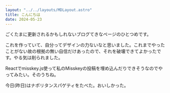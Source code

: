 ```yaml
---
layout: "../../layouts/MDLayout.astro"
title: こんにちは
date: 2024-05-23
---
```


ごくたまに更新されるかもしれないブログてきなページのひとつめです。

これを作っていて、自分ってデザインの力ないなと思いました。これまでやったことがない故の根拠の無い自信だけあったので、それを破壊できてよかったです。やる気は削られました。

Reactでmisskey.js使って私のMisskeyの投稿を埋め込んだりできそうなのでやってみたい。そのうちね。

今日(昨日)はナポリタンスパゲティをたべた。おいしかった。
